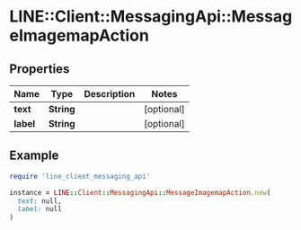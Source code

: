 # LINE::Client::MessagingApi::MessageImagemapAction

## Properties

| Name | Type | Description | Notes |
| ---- | ---- | ----------- | ----- |
| **text** | **String** |  | [optional] |
| **label** | **String** |  | [optional] |

## Example

```ruby
require 'line_client_messaging_api'

instance = LINE::Client::MessagingApi::MessageImagemapAction.new(
  text: null,
  label: null
)
```

